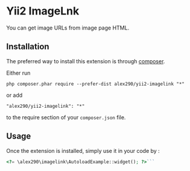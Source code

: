 Yii2 ImageLnk
=============
You can get image URLs from image page HTML.

Installation
------------

The preferred way to install this extension is through [composer](http://getcomposer.org/download/).

Either run

```
php composer.phar require --prefer-dist alex290/yii2-imagelink "*"
```

or add

```
"alex290/yii2-imagelink": "*"
```

to the require section of your `composer.json` file.


Usage
-----

Once the extension is installed, simply use it in your code by  :

```php
<?= \alex290\imagelink\AutoloadExample::widget(); ?>```